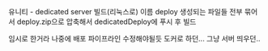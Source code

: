 
유니티 - dedicated server 빌드(리눅스로) 
이름 deploy
생성되는 파일들 전부 묶어서 deploy.zip으로 압축해서 dedicatedDeploy에 푸시 후 빌드

임시로 한거라 나중에 배포 파이프라인 수정해야될듯
도커로 하던... 그냥 서버 띄우던..

